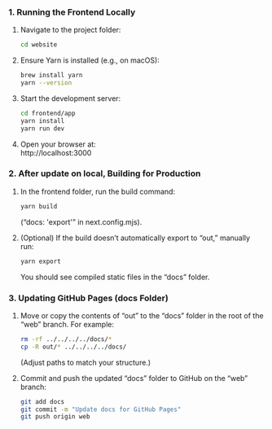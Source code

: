 ### 1. Running the Frontend Locally

1. Navigate to the project folder:  
   ```bash
   cd website
   ```
2. Ensure Yarn is installed (e.g., on macOS):  
   ```bash
   brew install yarn
   yarn --version
   ```
3. Start the development server:  
   ```bash
   cd frontend/app
   yarn install
   yarn run dev
   ```
4. Open your browser at:  
   http://localhost:3000

### 2. After update on local, Building for Production

1. In the frontend folder, run the build command:  
   ```bash
   yarn build
   ```
   (“docs: 'export'” in next.config.mjs).

2. (Optional) If the build doesn’t automatically export to “out,” manually run:  
   ```bash
   yarn export
   ```
   You should see compiled static files in the “docs” folder.

### 3. Updating GitHub Pages (docs Folder)

1. Move or copy the contents of “out” to the “docs” folder in the root of the “web” branch. For example:  
   ```bash
   rm -rf ../../../../docs/*
   cp -R out/* ../../../../docs/
   ```
   (Adjust paths to match your structure.)

2. Commit and push the updated “docs” folder to GitHub on the “web” branch:  
   ```bash
   git add docs
   git commit -m "Update docs for GitHub Pages"
   git push origin web
   ```
